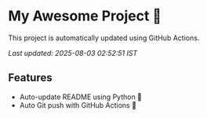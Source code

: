# My Awesome Project 🚀

This project is automatically updated using GitHub Actions.

_Last updated: 2025-08-03 02:52:51 IST_

## Features
- Auto-update README using Python 🐍
- Auto Git push with GitHub Actions 🤖
